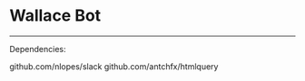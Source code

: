 # Wallace Bot
---------------------

Dependencies:

github.com/nlopes/slack
github.com/antchfx/htmlquery
